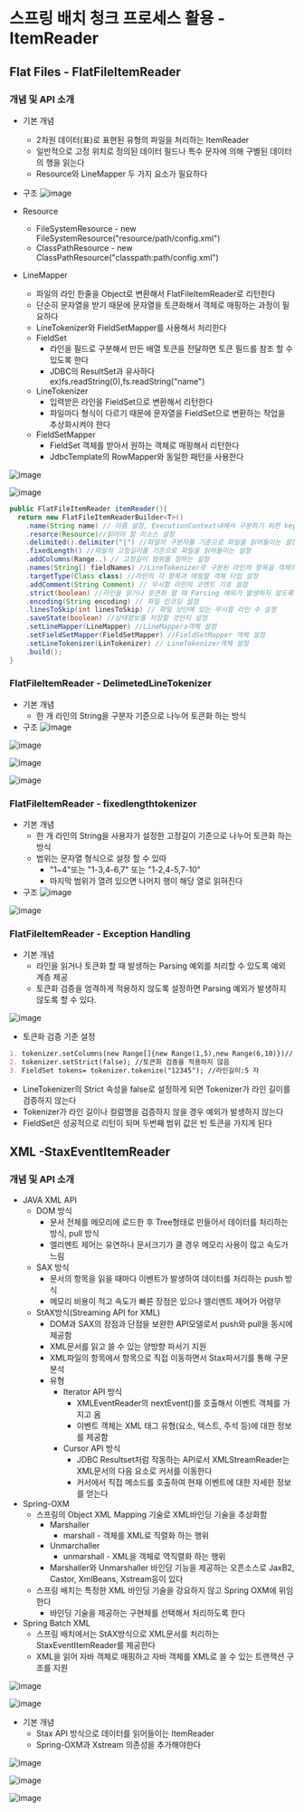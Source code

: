 # 스프링 배치 청크 프로세스 활용 - ItemReader
## Flat Files - FlatFileItemReader
### 개념 및 API 소개
- 기본 개념
  - 2차원 데이터(표)로 표현된 유형의 파일을 처리하는 ItemReader
  - 일반적으로 고정 위치로 정의된 데이터 필드나 특수 문자에 의해 구별된 데이터의 행을 읽는다
  - Resource와 LineMapper 두 가지 요소가 필요하다
- 구조
![image](https://user-images.githubusercontent.com/40031858/160340653-887b9d3e-51eb-4645-9134-e0873bcefb61.png)

- Resource
  - FileSystemResource - new FileSystemResource("resource/path/config.xml")
  - ClassPathResource - new ClassPathResource("classpath:path/config.xml")
- LineMapper
  - 파일의 라인 한줄을 Object로 변환해서 FlatFileItemReader로 리턴한다
  - 단순히 문자열을 받기 때문에 문자열을 토큰화해서 객체로 매핑하는 과정이 필요하다
  - LineTokenizer와 FieldSetMapper를 사용해서 처리한다
  - FieldSet
    - 라인을 필드로 구분해서 만든 배열 토큰을 전달하면 토큰 필드를 참조 할 수 있도록 한다
    - JDBC의 ResultSet과 유사하다 ex)fs.readString(0),fs.readString("name")
  - LineTokenizer
    - 입력받은 라인을 FieldSet으로 변환해서 리턴한다
    - 파일마다 형식이 다르기 때문에 문자열을 FieldSet으로 변환하는 작업을 추상화시켜야 한다
  - FieldSetMapper
    - FieldSet 객체를 받아서 원하는 객체로 매핑해서 리턴한다
    - JdbcTemplate의 RowMapper와 동일한 패턴을 사용한다

![image](https://user-images.githubusercontent.com/40031858/160341526-6d434932-b0c1-40c8-a820-08bf32893d46.png)

![image](https://user-images.githubusercontent.com/40031858/160341581-9f319725-09dd-4ff9-a3b7-ccf25cbc5f5d.png)

```java
public FlatFileItemReader itemReader(){
  return new FlatFileItemReaderBuilder<T>()
    .name(String name) // 이름 설정, ExecutionContext내에서 구분하기 위한 keyfh wjwkd
    .resorce(Resource)//읽어야 할 리소스 설정
    .delimited().delimiter("|") //파일의 구분자를 기준으로 파일을 읽어들이는 설정
    .fixedLength() //파일의 고정길이를 기준으로 파일을 읽어들이는 설정
    .addColumns(Range..) // 고정길이 범위를 정하는 설정
    .names(String[] fieldNames) //LineTokenizer로 구분된 라인의 항목을 객체의 필드명과 매핑하도록 설정
    .targetType(Class class) //라인의 각 항목과 매핑할 객체 타입 설정
    .addComment(String Comment) // 무시할 라인의 코멘트 기호 설정
    .strict(boolean) //라인을 읽거나 토큰화 할 때 Parsing 예외가 발생하지 않도록 검증 생략하도록 설정
    .encoding(String encoding) // 파일 인코딩 설정
    .linesToSkip(int linesToSkip) // 파일 상단에 있는 무시할 라인 수 설정
    .saveState(boolean) //상태정보를 저장할 것인지 설정
    .setLineMapper(LineMapper) //LineMappera객체 설정
    .setFieldSetMapper(FieldSetMapper) //FieldSetMapper 객체 설정
    .setLineTokenizer(LinTokenizer) // LineTokenizer객체 설정
    .build();
}
```

### FlatFileItemReader - DelimetedLineTokenizer
- 기본 개념
  - 한 개 라인의 String을 구분자 기준으로 나누어 토큰화 하는 방식
- 구조
![image](https://user-images.githubusercontent.com/40031858/160385907-082d601a-bd42-44ba-ab37-5700e3d53b59.png)

![image](https://user-images.githubusercontent.com/40031858/160385973-31831c3a-f604-430d-9fe7-fc744ec037ad.png)

![image](https://user-images.githubusercontent.com/40031858/160386023-9e6388c8-8f58-4bcc-a981-a761c494b85e.png)

![image](https://user-images.githubusercontent.com/40031858/160386138-679cd17b-e08c-4512-997d-e69f7c476c2a.png)

### FlatFileItemReader - fixedlengthtokenizer
- 기본 개념
  - 한 개 라인의 String을 사용자가 설정한 고정길이 기준으로 나누어 토큰화 하는 방식
  - 범위는 문자열 형식으로 설정 할 수 있따
    - "1~4"또는 "1-3,4-6,7" 또는 "1-2,4-5,7-10"
    - 마지막 범위가 열려 있으면 나머지 행이 해당 열로 읽혀진다
- 구조
![image](https://user-images.githubusercontent.com/40031858/160388491-b673d8f9-a2c3-4f6f-bf1e-4f1be5002fa2.png)

![image](https://user-images.githubusercontent.com/40031858/160388564-7f8e1c3a-0a0b-40f8-addd-4901aa4ffe8a.png)

### FlatFileItemReader - Exception Handling
- 기본 개념
  - 라인을 읽거나 토큰화 할 때 발생하는 Parsing 예외를 처리할 수 있도록 예외 계층 제공
  - 토큰화 검증을 엄격하게 적용하지 않도록 설정하면 Parsing 예외가 발생하지 않도록 할 수 있다.

![image](https://user-images.githubusercontent.com/40031858/160391002-bf9c6e46-e571-45e7-a1f4-ce1739f75762.png)

- 토큰화 검증 기준 설정
```markdown
1. tokenizer.setColumns(new Range[]{new Range(1,5),new Range(6,10)})// 토큰길이:10자
2. tokenizer.setStrict(false); //토큰화 검증을 적용하지 않음
3. FieldSet tokens= tokenizer.tokenize("12345"); //라인길이:5 자
```
- LineTokenizer의 Strict 속성을 false로 설정하게 되면 Tokenizer가 라인 길이를 검증하지 않는다
- Tokenizer가 라인 길이나 컬럼명을 검증하지 않을 경우 예외가 발생하지 않는다
- FieldSet은 성공적으로 리턴이 되며 두번째 범위 값은 빈 토큰을 가지게 된다

## XML -StaxEventItemReader
### 개념 및 API 소개
- JAVA XML API
  - DOM 방식
    - 문서 전체를 메모리에 로드한 후 Tree형태로 만들어서 데이터를 처리하는 방식, pull 방식
    - 엘리멘트 제어는 유연하나 문서크기가 클 경우 메모리 사용이 많고 속도가 느림
  - SAX 방식
    - 문서의 항목을 읽을 때마다 이벤트가 발생하여 데이터를 처리하는 push 방식
    - 메모리 비용이 적고 속도가 빠른 장점은 있으나 엘리멘트 제어가 어령무
  - StAX방식(Streaming API for XML)
    - DOM과 SAX의 장점과 단점을 보완한 API모델로서 push와 pull을 동시에 제공함
    - XML문서를 읽고 쓸 수 있는 양방향 파서기 지원
    - XML파일의 항목에서 항목으로 직접 이동하면서 Stax파서기를 통해 구문 분석
    - 유형
      - Iterator API 방식
        - XMLEventReader의 nextEvent()를 호출해서 이벤트 객체를 가지고 옴
        - 이벤트 객체는 XML 태그 유형(요소, 텍스트, 주석 등)에 대한 정보를 제공함
      - Cursor API 방식
        - JDBC Resultset처럼 작동하는 API로서 XMLStreamReader는 XML문서의 다음 요소로 커서를 이동한다
        - 커서에서 직접 메소드를 호출하여 현재 이벤트에 대한 자세한 정보를 얻는다
- Spring-OXM
  - 스프링의 Object XML Mapping 기술로 XML바인딩 기술을 추상화함
    - Marshaller
      - marshall - 객체를 XML로 직렬화 하는 행위
    - Unmarchaller
      - unmarshall - XML을 객체로 역직렬화 하는 행위
    - Marshaller와 Unmarshaller 바인딩 기능을 제공하는 오픈소스로 JaxB2, Castor, XmlBeans, Xstream등이 있다
  - 스프링 배치는 특정한 XML 바인딩 기술을 강요하지 않고 Spring OXM에 위임한다
    - 바인딩 기술을 제공하는 구현체를 선택해서 처리하도록 한다
- Spring Batch XML
  - 스프링 배치에서는 StAX방식으로 XML문서를 처리하는 StaxEventItemReader를 제공한다
  - XML을 읽어 자바 객체로 매핑하고 자바 객체를 XML로 쓸 수 있는 트랜잭션 구조를 지원 

![image](https://user-images.githubusercontent.com/40031858/160511826-fc087e2a-cd88-4011-bf2f-1bf711dc949a.png)

![image](https://user-images.githubusercontent.com/40031858/160511860-76386b8f-de80-40ec-9a80-fbbf49ebbaf5.png)

- 기본 개념
  - Stax API 방식으로 데이터를 읽어들이는 ItemReader
  - Spring-OXM과 Xstream 의존성을 추가해야한다

![image](https://user-images.githubusercontent.com/40031858/160512597-38321efe-ee07-44e9-8f11-8374ac3999c3.png)

![image](https://user-images.githubusercontent.com/40031858/160512640-e984c39c-c228-4c4d-861d-17e3c51b3608.png)

![image](https://user-images.githubusercontent.com/40031858/160512682-147c0b4a-6a8f-4511-87b4-a71c3ea0a95f.png)